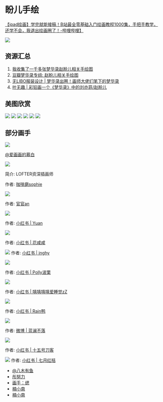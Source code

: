 # 盼儿手绘

[【ipad绘画】学完就能接稿！B站最全零基础入门绘画教程1000集，手把手教学，还学不会，我退出绘画圈了！-哔哩哔哩】](https://b23.tv/DHlFEg8)

![](/image/cc/piant/paner.jpg)

## 资源汇总

1. [我收集了一千多张梦华录赵盼儿相关手绘图](https://www.bilibili.com/video/BV1NN4y1u7GA/)
2. [豆瓣梦华录专组: 赵盼儿相关手绘图](https://www.douban.com/group/topic/274331396/)
3. [无LIBO服装设计 | 梦华录出圈！画师大佬们笔下的梦华录](https://mp.weixin.qq.com/s/whFvL8G1DfK_x8GOuWnTyA)
4. [叶无趣 | 彩铅画一个《梦华录》中的刘亦菲/赵盼儿](https://www.bilibili.com/video/BV1zg41197Cn)

## 美图欣赏

![](/image/erchuang/piant/paner-1.webp)
![](/image/erchuang/piant/paner-2.jpg)
![](/image/erchuang/piant/paner-3.jpg)
![](/image/erchuang/piant/paner-4.jpg)
![](/image/erchuang/piant/paner-5.jpg)
![](/image/erchuang/piant/paner-6.jpg)


## 部分画手

![](/image//team/role/paner1.jpg)

[@爱画画的慕白](https://m.weibo.cn/2038573012/4784658258594399)


![](/image/erchuang/piant/paner-7.jpg)

简介: LOFTER资深插画师

作者: [咖啡磨sophie](https://weibo.com/u/2652998647)


![](/image/erchuang/piant/paner-9.jpg)

作者: [官官an](https://weibo.com/n/官官an)


![](/image/cc/piant/paner-1.jpg)

作者: [小红书 | Yuan](https://www.xiaohongshu.com/discovery/item/629709e20000000001027893)


![](/image/cc/piant/paner-2.jpg)

作者: [小红书 | 花咸咸](https://www.xiaohongshu.com/discovery/item/629f6e6f000000000102a191)


![](/image/cc/piant/paner-4.jpg)
作者: [小红书 | inghy](https://www.xiaohongshu.com/discovery/item/62b0f708000000000e02368f)


![](/image/cc/piant/paner-5.jpg)

作者: [小红书 | Polly波栗](https://www.xiaohongshu.com/discovery/item/62a73217000000001d017b1d)


![](/image/cc/piant/paner-6.jpg)

作者: [小红书 | 嘻嘻嘻嘻爱睡觉zZ](https://www.xiaohongshu.com/discovery/item/629e014f0000000021034b94)

![](/image/erchuang/piant/paner8.jpg)

作者: [小红书 | Rain鸭](http://xhslink.com/kb1i2k)

![](/image/erchuang/piant/paner10.jpg)

作者: [微博 | 蓝澜不落](https://weibo.com/2983226011/Md1K63cap)

![](/image/erchuang/piant/paner11.jpg)

作者: [小红书 | 十五号刀客](http://xhslink.com/cW4i2k)

![](/image/erchuang/piant/paner12.jpg)
作者: [小红书 | 七月红桔](http://xhslink.com/174i2k)


* [@八木有鱼](https://weibo.com/3563442005/Lxd2Bu2zG)
* [彤努力](https://b23.tv/8WVxTLx)
* [画手：缌](https://weibo.com/1996794453/M9xT3blB4)
* [楠小南](http://xhslink.com/0aCubl)
* [楠小南](http://xhslink.com/jqGubl)

